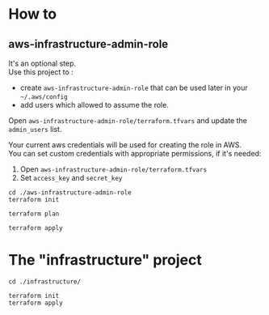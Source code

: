 # How to


## aws-infrastructure-admin-role
It's an optional step.  
Use this project to :
- create `aws-infrastructure-admin-role` that can be used later in your `~/.aws/config`  
- add users which allowed to assume the role. 

Open `aws-infrastructure-admin-role/terraform.tfvars` and update the `admin_users` list.  

Your current aws credentials will be used for creating the role in AWS.  
You can set custom credentials with appropriate permissions, if it's needed:
1. Open `aws-infrastructure-admin-role/terraform.tfvars`
2. Set `access_key` and `secret_key`

```shell
cd ./aws-infrastructure-admin-role
terraform init
```

```shell
terraform plan
```

```shell
terraform apply
```

# The "infrastructure" project

```shell
cd ./infrastructure/
```

```shell
terraform init
terraform apply
```